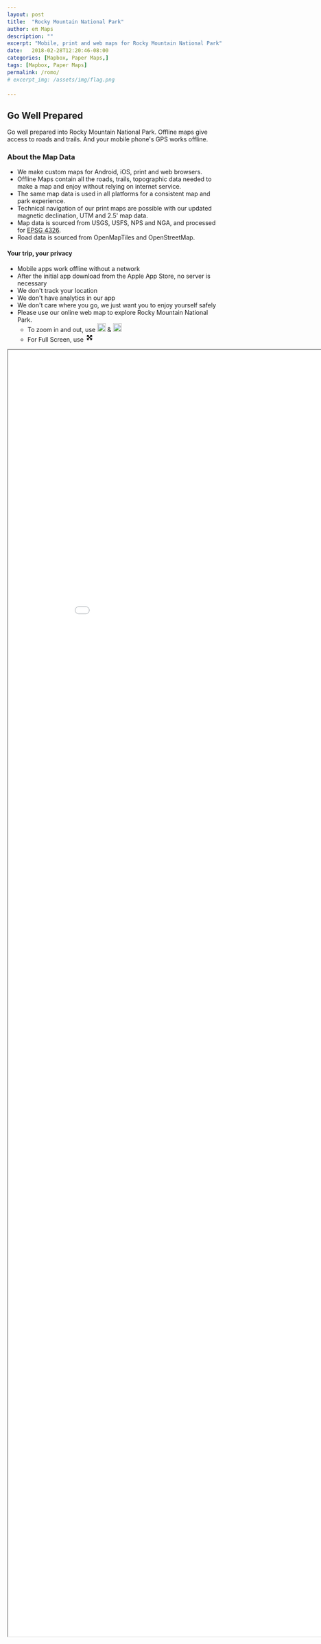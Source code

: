```yaml
---
layout: post
title:  "Rocky Mountain National Park"
author: eπ Maps
description: ""
excerpt: "Mobile, print and web maps for Rocky Mountain National Park"
date:   2018-02-28T12:20:46-08:00
categories: [Mapbox, Paper Maps,]
tags: [Mapbox, Paper Maps]
permalink: /romo/
# excerpt_img: /assets/img/flag.png

---
```



## Go Well Prepared

Go well prepared into Rocky Mountain National Park.  Offline maps give access to roads and trails.  And your mobile phone's GPS works offline.

### About the Map Data

* We make custom maps for Android, iOS, print and web browsers.  
* Offline Maps contain all the roads, trails, topographic data needed to make a map and enjoy without relying on internet service.
* The same map data is used in all platforms for a consistent map and park experience.
* Technical navigation of our print maps are possible with our updated magnetic declination, UTM and 2.5' map data.
* Map data is sourced from USGS, USFS, NPS and NGA, and processed for [EPSG 4326](http://epsg.io/4326).  
* Road data is sourced from OpenMapTiles and OpenStreetMap.

#### Your trip, your privacy
* Mobile apps work offline without a network
* After the initial app download from the Apple App Store, no server is necessary
* We don't track your location
* We don't have analytics in our app
* We don't care where you go, we just want you to enjoy yourself safely
* Please use our online web map to explore Rocky Mountain National Park.  
  *  To zoom in and out, use  <img style="height: 20px; width: 20px;" src="https://raw.githubusercontent.com/mapbox/mapbox-gl-js/2924b910d7a9a0a12e0d71bd0771f7529acfade8/dist/svg/mapboxgl-ctrl-zoom-in.svg?sanitize=true"> & <img style="height: 20px; width: 20px;" src="https://raw.githubusercontent.com/mapbox/mapbox-gl-js/2924b910d7a9a0a12e0d71bd0771f7529acfade8/dist/svg/mapboxgl-ctrl-zoom-out.svg?sanitize=true">
  * For Full Screen, use <img style="height: 20px; width: 20px;" src="/assets/svg/full-screen.svg">


<iframe allowfullscreen="true" mozallowfullscreen="true" webkitallowfullscreen="true" style="height: 75vh; width: 95vw;"  src="/epi-maps.html?t=Rocky%20Mountain&w=-105.97&s=39.9&e=-105.00&n=40.7&authkey=278314#10/40.3007/-105.5745">
  <p>Your browser does not support iframes.</p>
</iframe>
